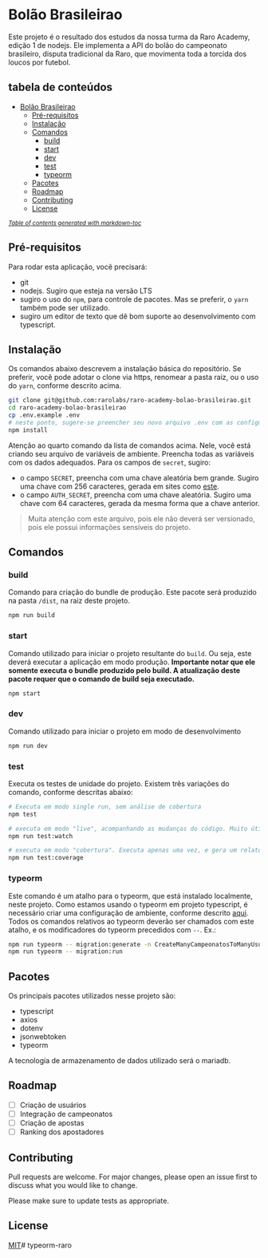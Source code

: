 # Bolão Brasileirao

Este projeto é o resultado dos estudos da nossa turma da Raro Academy, edição 1 de nodejs. Ele implementa a API do bolão do campeonato brasileiro, disputa tradicional da Raro, que movimenta toda a torcida dos loucos por futebol.

## tabela de conteúdos

- [Bolão Brasileirao](#bol-o-brasileirao)
  * [Pré-requisitos](#pr--requisitos)
  * [Instalação](#instala--o)
  * [Comandos](#comandos)
    + [build](#build)
    + [start](#start)
    + [dev](#dev)
    + [test](#test)
    + [typeorm](#typeorm)
  * [Pacotes](#pacotes)
  * [Roadmap](#roadmap)
  * [Contributing](#contributing)
  * [License](#license)

<small><i><a href='http://ecotrust-canada.github.io/markdown-toc/'>Table of contents generated with markdown-toc</a></i></small>


## Pré-requisitos

Para rodar esta aplicação, você precisará:

- git
- nodejs. Sugiro que esteja na versão LTS
- sugiro o uso do `npm`, para controle de pacotes. Mas se preferir, o `yarn` também pode ser utilizado.
- sugiro um editor de texto que dê bom suporte ao desenvolvimento com typescript.

## Instalação

Os comandos abaixo descrevem a instalação básica do repositório. Se preferir, você pode adotar o clone via https, renomear a pasta raiz, ou o uso do `yarn`, conforme descrito acima.

```bash
git clone git@github.com:rarolabs/raro-academy-bolao-brasileirao.git
cd raro-academy-bolao-brasileirao
cp .env.example .env
# neste ponto, sugere-se preencher seu novo arquivo .env com as configurações do seu projeto
npm install
```

Atenção ao quarto comando da lista de comandos acima. Nele, você está criando seu arquivo de variáveis de ambiente. Preencha todas as variáveis com os dados adequados. Para os campos de `secret`, sugiro:
- o campo `SECRET`, preencha com uma chave aleatória bem grande. Sugiro uma chave com 256 caracteres, gerada em sites como [este](https://passwordsgenerator.net/).
- o campo `AUTH_SECRET`, preencha com uma chave aleatória. Sugiro uma chave com 64 caracteres, gerada da mesma forma que a chave anterior.
> Muita atenção com este arquivo, pois ele não deverá ser versionado, pois ele possui informações sensíveis do projeto.

## Comandos

### build
Comando para criação do bundle de produção. Este pacote será produzido na pasta `/dist`, na raiz deste projeto.

```bash
npm run build
```

### start
Comando utilizado para iniciar o projeto resultante do `build`. Ou seja, este deverá executar a aplicação em modo produção. **Importante notar que ele somente executa o bundle produzido pelo build. A atualização deste pacote requer que o comando de build seja executado.**

```bash
npm start
```

### dev
Comando utilizado para iniciar o projeto em modo de desenvolvimento

```bash
npm run dev
```

### test
Executa os testes de unidade do projeto. Existem três variações do comando, conforme descritas abaixo:

```bash
# Executa em modo single run, sem análise de cobertura
npm test

# executa em modo "live", acompanhando as mudanças do código. Muito útil em modo de desenvolvimento
npm run test:watch

# executa em modo "cobertura". Executa apenas uma vez, e gera um relatório de cobertura em testes de unidade do seu projeto
npm run test:coverage
```

### typeorm
Este comando é um atalho para o typeorm, que está instalado localmente, neste projeto. Como estamos usando o typeorm em projeto typescript, é necessário criar uma configuração de ambiente, conforme descrito [aqui](https://stackoverflow.com/a/61119284/3135441). Todos os comandos relativos ao typeorm deverão ser chamados com este atalho, e os modificadores do typeorm precedidos com `--`.
Ex.:

```bash
npm run typeorm -- migration:generate -n CreateManyCampeonatosToManyUsuarios
npm run typeorm -- migration:run
```

## Pacotes
Os principais pacotes utilizados nesse projeto são:
- typescript
- axios
- dotenv
- jsonwebtoken
- typeorm

A tecnologia de armazenamento de dados utilizado será o mariadb.

## Roadmap
- [ ] Criação de usuários
- [ ] Integração de campeonatos
- [ ] Criação de apostas
- [ ] Ranking dos apostadores

## Contributing
Pull requests are welcome. For major changes, please open an issue first to discuss what you would like to change.

Please make sure to update tests as appropriate.

## License
[MIT](https://choosealicense.com/licenses/mit/)#   t y p e o r m - r a r o  
 
